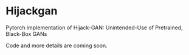# Hijackgan
Pytorch implementation of Hijack-GAN: Unintended-Use of Pretrained, Black-Box GANs

Code and more details are coming soon.
